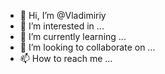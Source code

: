 - 👋 Hi, I’m @Vladimiriy
- 👀 I’m interested in ...
- 🌱 I’m currently learning ...
- 💞️ I’m looking to collaborate on ...
- 📫 How to reach me ...

<!---
Vladimiriy/Vladimiriy is a ✨ special ✨ repository because its `README.md` (this file) appears on your GitHub profile.
You can click the Preview link to take a look at your changes.
--->
